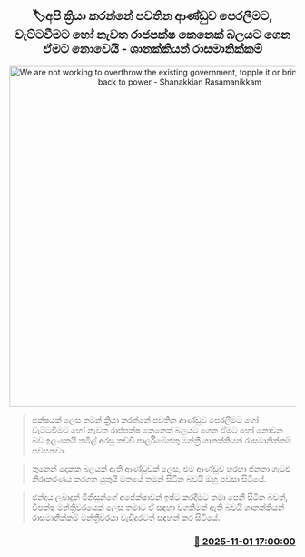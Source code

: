 <p align='center'><b><h2 align='center' title='We are not working to overthrow the existing government, topple it or bring a Rajapaksa back to power - Shanakkian Rasamanikkam'>🏷අපි ක්‍රියා කරන්නේ පවතින ආණ්ඩුව පෙරලීමට, වැට්ටවීමට හෝ නැවත රාජපක්ෂ කෙනෙක් බලයට ගෙන ඒමට නොවෙයි - ශානක්කියන් රාසමානික්කම් </h2></b></p>
<p align='center'><img src='https://helakuru.sgp1.cdn.digitaloceanspaces.com/esana/images/lib/shanakyam-derana.jpg' width='600' alt='We are not working to overthrow the existing government, topple it or bring a Rajapaksa back to power - Shanakkian Rasamanikkam'></p>

> පක්ෂයක් ලෙස තමන් ක්‍රියා කරන්නේ පවතින ආණ්ඩුව පෙරලීමට හෝ වැට්ටවීමට හෝ නැවත රාජපක්ෂ කෙනෙක් බලයට ගෙන ඒමට හෝ නොවන බව ඉලංකෙයි තමිල් අරසු කච්චි පාර්ලිමේන්තු මන්ත්‍රී ශානක්කියන් රාසමානික්කම් පවසනවා.

> තුනෙන් දෙකක බලයක් ඇති ආණ්ඩුවක් ලෙස, එම ආණ්ඩුව හරහා ජනතා ගැටළු නිරාකරණය කරගත යුතුයි මතයේ තමන් සිටින බවයි ඔහු පවසා සිටියේ.  

> ඡන්දය ලබාදුන් මිනිසුන්ගේ අපේක්ෂාවන් ඉෂ්ට කරදීමට තමා පෙනී සිටින බවත්, විපක්ෂ මන්ත්‍රීවරයෙක් ලෙස තමාට ඒ සඳහා වගකීමක් ඇති බවයි ශානක්කියන් රාසමානික්කම් මන්ත්‍රීවරයා වැඩිදුර‍ටත් සඳහන් කර සිටියේ.



<h3 align='right'><a href='https://www.helakuru.lk/esana/p/115008/'>📅 2025-11-01 17:00:00</a></h3>
